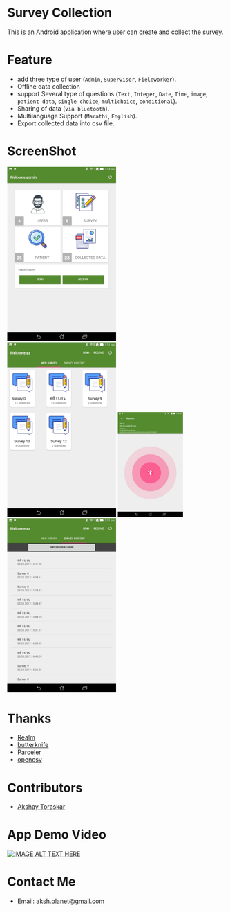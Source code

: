 # Survey Collection

This is an Android application where user can create and collect the survey.


# Feature

- add three type of user (`Admin`, `Supervisor`, `Fieldworker`).
- Offline data collection
- support Several type of questions (`Text`, `Integer`, `Date`, `Time`, `image`, `patient data`, `single choice`, `multichoice`, `conditional`).
- Sharing of data (`via bluetooth`).
- Multilanguage Support (`Marathi`, `English`).
- Export collected data into csv file.


# ScreenShot

<img src="./Screenshot_2017-03-09-14-49-43.jpg" width="50%" height="50%">
<img src="./Screenshot_2017-03-09-14-51-52.jpg" width="50%" height="50%">
<img src="./Screenshot_2017-03-09-14-52-43.jpg" width="30%" height="50%">
<img src="./Screenshot_2017-03-09-14-51-56.jpg" width="50%" height="50%">




# Thanks

- [Realm](https://github.com/realm/realm-java)
- [butterknife](https://github.com/JakeWharton/butterknife)
- [Parceler](https://github.com/johncarl81/parceler)
- [opencsv](http://opencsv.sourceforge.net/)


# Contributors

- [Akshay Toraskar](https://github.com/AkshayToraskar)


# App Demo Video
[![IMAGE ALT TEXT HERE](http://img.youtube.com/vi/PV1YA3uthQ0/0.jpg)](http://www.youtube.com/watch?v=PV1YA3uthQ0)

# Contact Me

- Email: aksh.planet@gmail.com


